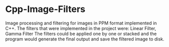 # Cpp-Image-Filters
Image processing and filtering for images in PPM format implemented in C++. The filters that were implemented in the project were: 
Linear Filter, 
Gamma Filter 
The filters could be applied one by one or stacked and the program would generate the final output and save the filtered image to disk. 
